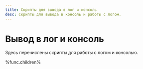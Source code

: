 ```yaml
---
title: Скрипты для вывода в лог и консоль
desc: Скрипты для вывода в консоль и работы с логом.
---
```

# Вывод в лог и консоль

Здесь перечислены скрипты для работы с логом и консолью.

%func.children%
